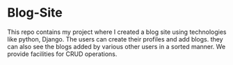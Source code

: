 # Blog-Site
This repo contains my project where I created a blog site using technologies like python, Django. The users can create their profiles and add blogs. they can also see the blogs added by various other users in a sorted manner. We provide facilities for CRUD operations.
